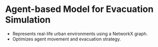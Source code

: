 # Agent-based Model for Evacuation Simulation
- Represents real-life urban environments using a NetworkX graph. 
- Optimizes agent movement and evacuation strategy.